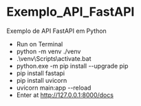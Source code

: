 # Exemplo_API_FastAPI
Exemplo de API FastAPI em Python


- Run on Terminal
- python -m venv ./venv
- .\venv\Scripts\activate.bat
- python.exe -m pip install --upgrade pip
- pip install fastapi
- pip install uvicorn
- uvicorn main:app --reload
- Enter at http://127.0.0.1:8000/docs
